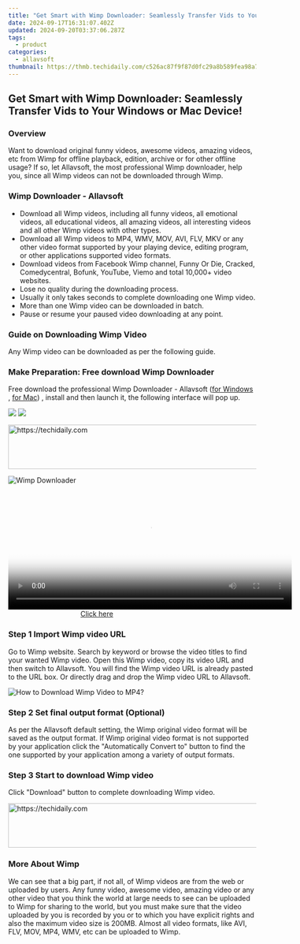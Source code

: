 ```yaml
---
title: "Get Smart with Wimp Downloader: Seamlessly Transfer Vids to Your Windows or Mac Device!"
date: 2024-09-17T16:31:07.402Z
updated: 2024-09-20T03:37:06.287Z
tags:
  - product
categories:
  - allavsoft
thumbnail: https://thmb.techidaily.com/c526ac87f9f87d0fc29a8b589fea98a72d504302296a8e604ba200e55b8a3fda.jpg
---
```


## Get Smart with Wimp Downloader: Seamlessly Transfer Vids to Your Windows or Mac Device!

### Overview

Want to download original funny videos, awesome videos, amazing videos, etc from Wimp for offline playback, edition, archive or for other offline usage? If so, let Allavsoft, the most professional Wimp downloader, help you, since all Wimp videos can not be downloaded through Wimp.

### Wimp Downloader - Allavsoft

* Download all Wimp videos, including all funny videos, all emotional videos, all educational videos, all amazing videos, all interesting videos and all other Wimp videos with other types.
* Download all Wimp videos to MP4, WMV, MOV, AVI, FLV, MKV or any other video format supported by your playing device, editing program, or other applications supported video formats.
* Download videos from Facebook Wimp channel, Funny Or Die, Cracked, Comedycentral, Bofunk, YouTube, Viemo and total 10,000+ video websites.
* Lose no quality during the downloading process.
* Usually it only takes seconds to complete downloading one Wimp video.
* More than one Wimp video can be downloaded in batch.
* Pause or resume your paused video downloading at any point.

### Guide on Downloading Wimp Video

Any Wimp video can be downloaded as per the following guide.

### Make Preparation: Free download Wimp Downloader

Free download the professional Wimp Downloader - Allavsoft ([for Windows](https://tools.techidaily.com/allavsoft/products/) , [for Mac](https://tools.techidaily.com/allavsoft/products/)) , install and then launch it, the following interface will pop up.

[![](https://www.allavsoft.com/how-to/../images/how-to/free-download-win.jpg)](https://tools.techidaily.com/allavsoft/products/) [![](https://www.allavsoft.com/how-to/../images/how-to/free-download-mac.jpg)](https://tools.techidaily.com/allavsoft/products/)

<!-- affiliate ads begin -->
<a href="https://dhgate.sjv.io/c/5597632/2106658/12108" target="_top" id="2106658">
  <img src="//a.impactradius-go.com/display-ad/12108-2106658" border="0" alt="https://techidaily.com" width="728" height="90"/>
</a>
<img height="0" width="0" src="https://dhgate.sjv.io/i/5597632/2106658/12108" style="position:absolute;visibility:hidden;" border="0" />
<!-- affiliate ads end -->

![Wimp Downloader](https://www.allavsoft.com/how-to/../images/allavsoft/screen-shot-600.jpg)

<!-- affiliate ads begin -->
<span id="1983545">
					<video width="576" height="240" style="cursor:pointer"
           poster="//a.impactradius-go.com/display-clicktoplayimage/1983545.png"
           onclick="if(!this.playClicked){this.play();this.setAttribute('controls',true);this.playClicked=true;}">
	   <source src="//a.impactradius-go.com/display-ad/22993-1983545">
	   <img src="//a.impactradius-go.com/display-clicktoplayimage/1983545.png" style="border: none; height: 100%; width: 100%; object-fit: contain">
	</video>
	<div style="width:360px;text-align:center"><a href="javascript:window.open(decodeURIComponent('https%3A%2F%2Fhomestyler.sjv.io%2Fc%2F5597632%2F1983545%2F22993'), '_blank');void(0);">Click here</a></div>
</span>
<img height="0" width="0" src="https://imp.pxf.io/i/5597632/1983545/22993" style="position:absolute;visibility:hidden;" border="0" />
<!-- affiliate ads end -->

### Step 1 Import Wimp video URL

Go to Wimp website. Search by keyword or browse the video titles to find your wanted Wimp video. Open this Wimp video, copy its video URL and then switch to Allavsoft. You will find the Wimp video URL is already pasted to the URL box. Or directly drag and drop the Wimp video URL to Allavsoft.

![How to Download Wimp Video to MP4?](https://www.allavsoft.com/how-to/../images/how-to/download-rtmp-video/download-rtmp-video.jpg)

### Step 2 Set final output format (Optional)

As per the Allavsoft default setting, the Wimp original video format will be saved as the output format. If Wimp original video format is not supported by your application click the "Automatically Convert to" button to find the one supported by your application among a variety of output formats.

### Step 3 Start to download Wimp video

Click "Download" button to complete downloading Wimp video.

<!-- affiliate ads begin -->
<a href="https://aligracehair.sjv.io/c/5597632/1868499/19272" target="_top" id="1868499">
  <img src="//a.impactradius-go.com/display-ad/19272-1868499" border="0" alt="https://techidaily.com" width="728" height="90"/>
</a>
<img height="0" width="0" src="https://aligracehair.sjv.io/i/5597632/1868499/19272" style="position:absolute;visibility:hidden;" border="0" />
<!-- affiliate ads end -->

### More About Wimp

We can see that a big part, if not all, of Wimp videos are from the web or uploaded by users. Any funny video, awesome video, amazing video or any other video that you think the world at large needs to see can be uploaded to Wimp for sharing to the world, but you must make sure that the video uploaded by you is recorded by you or to which you have explicit rights and also the maximum video size is 200MB. Almost all video formats, like AVI, FLV, MOV, MP4, WMV, etc can be uploaded to Wimp.

<ins class="adsbygoogle"
     style="display:block"
     data-ad-format="autorelaxed"
     data-ad-client="ca-pub-7571918770474297"
     data-ad-slot="1223367746"></ins>

<ins class="adsbygoogle"
     style="display:block"
     data-ad-client="ca-pub-7571918770474297"
     data-ad-slot="8358498916"
     data-ad-format="auto"
     data-full-width-responsive="true"></ins>
